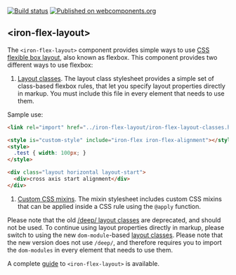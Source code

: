 [![Build status](https://travis-ci.org/PolymerElements/iron-flex-layout.svg?branch=master)](https://travis-ci.org/PolymerElements/iron-flex-layout)
[![Published on webcomponents.org](https://img.shields.io/badge/webcomponents.org-published-blue.svg)](https://beta.webcomponents.org/element/PolymerElements/iron-flex-layout)

## &lt;iron-flex-layout&gt;

The `<iron-flex-layout>` component provides simple ways to use
[CSS flexible box layout](https://developer.mozilla.org/en-US/docs/Web/Guide/CSS/Flexible_boxes),
also known as flexbox. This component provides two different ways to use flexbox:

1. [Layout classes](https://github.com/PolymerElements/iron-flex-layout/tree/master/iron-flex-layout-classes.html).
The layout class stylesheet provides a simple set of class-based flexbox rules, that
let you specify layout properties directly in markup. You must include this file
in every element that needs to use them.

Sample use:

<!--
```
<custom-element-demo>
  <template>
    <script src="../webcomponentsjs/webcomponents-lite.js"></script>
    <next-code-block></next-code-block>
  </template>
</custom-element-demo>
```
--->
```html
<link rel="import" href="../iron-flex-layout/iron-flex-layout-classes.html">

<style is="custom-style" include="iron-flex iron-flex-alignment"></style>
<style>
  .test { width: 100px; }
</style>

<div class="layout horizontal layout-start">
  <div>cross axis start alignment</div>
</div>
```

1. [Custom CSS mixins](https://github.com/PolymerElements/iron-flex-layout/blob/master/iron-flex-layout.html).
The mixin stylesheet includes custom CSS mixins that can be applied inside a CSS rule using the `@apply` function.



Please note that the old [/deep/ layout classes](https://github.com/PolymerElements/iron-flex-layout/tree/master/classes)
are deprecated, and should not be used. To continue using layout properties
directly in markup, please switch to using the new `dom-module`-based
[layout classes](https://github.com/PolymerElements/iron-flex-layout/tree/master/iron-flex-layout-classes.html).
Please note that the new version does not use `/deep/`, and therefore requires you
to import the `dom-modules` in every element that needs to use them.

A complete [guide](https://elements.polymer-project.org/guides/flex-layout) to `<iron-flex-layout>` is available.


